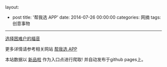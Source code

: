 layout: 
  - post 
title: '帮我选 APP' 
date: 2014-07-26 00:00:00 
categories: 网摘 
tags: 创意事物 
---

<a href="http://xinpinla.com/product/242" title="查看产品详情">
								选择困难户的福音							</a>  

更多详情请参考相关网站 [帮我选 APP](https://itunes.apple.com/us/app/bang-wo-xuan/id892274635)  

本站数据以 [新品啦](http://xinpinla.com/) 作为入口点进行爬取! 并自动发布于github pages上。  
